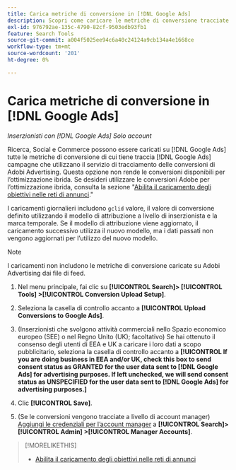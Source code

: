 ```yaml
---
title: Carica metriche di conversione in [!DNL Google Ads]
description: Scopri come caricare le metriche di conversione tracciate da Search, Social e Commerce in [!DNL Google Ads].
exl-id: 976792ae-135c-4790-82cf-9503edb93fb1
feature: Search Tools
source-git-commit: a004f5025ee94c6a40c24124a9cb134a4e1668ce
workflow-type: tm+mt
source-wordcount: '201'
ht-degree: 0%

---
```


# Carica metriche di conversione in [!DNL Google Ads]

*Inserzionisti con [!DNL Google Ads] Solo account*

Ricerca, Social e Commerce possono essere caricati su [!DNL Google Ads] tutte le metriche di conversione di cui tiene traccia [!DNL Google Ads] campagne che utilizzano il servizio di tracciamento delle conversioni di Adobi Advertising. Questa opzione non rende le conversioni disponibili per l’ottimizzazione ibrida. Se desideri utilizzare le conversioni Adobe per l’ottimizzazione ibrida, consulta la sezione &quot;[Abilita il caricamento degli obiettivi nelle reti di annunci](objective-upload-to-networks.md).&quot;

I caricamenti giornalieri includono `gclid` valore, il valore di conversione definito utilizzando il modello di attribuzione a livello di inserzionista e la marca temporale. Se il modello di attribuzione viene aggiornato, il caricamento successivo utilizza il nuovo modello, ma i dati passati non vengono aggiornati per l’utilizzo del nuovo modello.

>[!NOTE]
>
>I caricamenti non includono le metriche di conversione caricate su Adobi Advertising dai file di feed.

1. Nel menu principale, fai clic su **[!UICONTROL Search]> [!UICONTROL Tools] >[!UICONTROL Conversion Upload Setup]**.

1. Seleziona la casella di controllo accanto a **[!UICONTROL Upload Conversions to Google Ads]**.

1. (Inserzionisti che svolgono attività commerciali nello Spazio economico europeo (SEE) o nel Regno Unito (UK); facoltativo) Se hai ottenuto il consenso degli utenti di EEA e UK a caricare i loro dati a scopo pubblicitario, seleziona la casella di controllo accanto a **[!UICONTROL If you are doing business in EEA and/or UK, check this box to send consent status as GRANTED for the user data sent to [!DNL Google Ads] for advertising purposes. If left unchecked, we will send consent status as UNSPECIFIED for the user data sent to [!DNL Google Ads] for advertising purposes.]**

1. Clic **[!UICONTROL Save]**.

1. (Se le conversioni vengono tracciate a livello di account manager) [Aggiungi le credenziali per l’account manager](/help/search-social-commerce/admin/manager-accounts.md) a **[!UICONTROL Search]> [!UICONTROL Admin] >[!UICONTROL Manager Accounts]**.

>[!MORELIKETHIS]
>
>* [Abilita il caricamento degli obiettivi nelle reti di annunci](objective-upload-to-networks.md)
